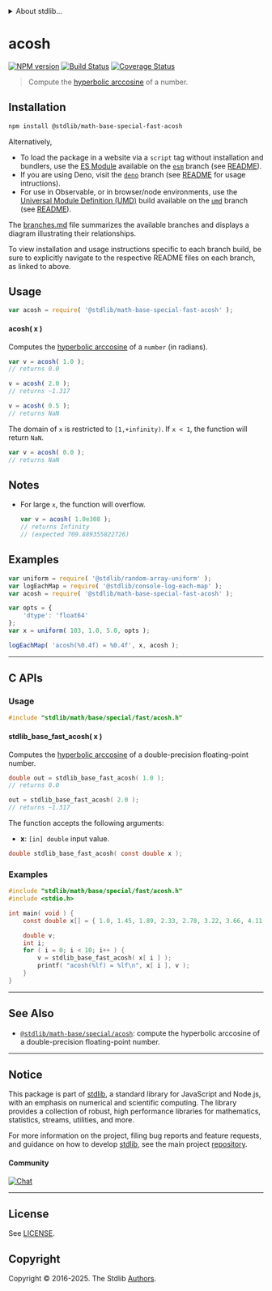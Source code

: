 <!--

@license Apache-2.0

Copyright (c) 2018 The Stdlib Authors.

Licensed under the Apache License, Version 2.0 (the "License");
you may not use this file except in compliance with the License.
You may obtain a copy of the License at

   http://www.apache.org/licenses/LICENSE-2.0

Unless required by applicable law or agreed to in writing, software
distributed under the License is distributed on an "AS IS" BASIS,
WITHOUT WARRANTIES OR CONDITIONS OF ANY KIND, either express or implied.
See the License for the specific language governing permissions and
limitations under the License.

-->


<details>
  <summary>
    About stdlib...
  </summary>
  <p>We believe in a future in which the web is a preferred environment for numerical computation. To help realize this future, we've built stdlib. stdlib is a standard library, with an emphasis on numerical and scientific computation, written in JavaScript (and C) for execution in browsers and in Node.js.</p>
  <p>The library is fully decomposable, being architected in such a way that you can swap out and mix and match APIs and functionality to cater to your exact preferences and use cases.</p>
  <p>When you use stdlib, you can be absolutely certain that you are using the most thorough, rigorous, well-written, studied, documented, tested, measured, and high-quality code out there.</p>
  <p>To join us in bringing numerical computing to the web, get started by checking us out on <a href="https://github.com/stdlib-js/stdlib">GitHub</a>, and please consider <a href="https://opencollective.com/stdlib">financially supporting stdlib</a>. We greatly appreciate your continued support!</p>
</details>

# acosh

[![NPM version][npm-image]][npm-url] [![Build Status][test-image]][test-url] [![Coverage Status][coverage-image]][coverage-url] <!-- [![dependencies][dependencies-image]][dependencies-url] -->

> Compute the [hyperbolic arccosine][inverse-hyperbolic] of a number.

<section class="installation">

## Installation

```bash
npm install @stdlib/math-base-special-fast-acosh
```

Alternatively,

-   To load the package in a website via a `script` tag without installation and bundlers, use the [ES Module][es-module] available on the [`esm`][esm-url] branch (see [README][esm-readme]).
-   If you are using Deno, visit the [`deno`][deno-url] branch (see [README][deno-readme] for usage intructions).
-   For use in Observable, or in browser/node environments, use the [Universal Module Definition (UMD)][umd] build available on the [`umd`][umd-url] branch (see [README][umd-readme]).

The [branches.md][branches-url] file summarizes the available branches and displays a diagram illustrating their relationships.

To view installation and usage instructions specific to each branch build, be sure to explicitly navigate to the respective README files on each branch, as linked to above.

</section>

<section class="usage">

## Usage

```javascript
var acosh = require( '@stdlib/math-base-special-fast-acosh' );
```

#### acosh( x )

Computes the [hyperbolic arccosine][inverse-hyperbolic] of a `number` (in radians).

```javascript
var v = acosh( 1.0 );
// returns 0.0

v = acosh( 2.0 );
// returns ~1.317

v = acosh( 0.5 );
// returns NaN
```

The domain of `x` is restricted to `[1,+infinity)`. If `x < 1`, the function will return `NaN`.

```javascript
var v = acosh( 0.0 );
// returns NaN
```

</section>

<!-- /.usage -->

<section class="notes">

## Notes

-   For large `x`, the function will overflow.

    ```javascript
    var v = acosh( 1.0e308 );
    // returns Infinity
    // (expected 709.889355822726)
    ```

</section>

<!-- /.notes -->

<section class="examples">

## Examples

<!-- eslint no-undef: "error" -->

```javascript
var uniform = require( '@stdlib/random-array-uniform' );
var logEachMap = require( '@stdlib/console-log-each-map' );
var acosh = require( '@stdlib/math-base-special-fast-acosh' );

var opts = {
    'dtype': 'float64'
};
var x = uniform( 103, 1.0, 5.0, opts );

logEachMap( 'acosh(%0.4f) = %0.4f', x, acosh );
```

</section>

<!-- /.examples -->

<!-- C interface documentation. -->

* * *

<section class="c">

## C APIs

<!-- Section to include introductory text. Make sure to keep an empty line after the intro `section` element and another before the `/section` close. -->

<section class="intro">

</section>

<!-- /.intro -->

<!-- C usage documentation. -->

<section class="usage">

### Usage

```c
#include "stdlib/math/base/special/fast/acosh.h"
```

#### stdlib_base_fast_acosh( x )

Computes the [hyperbolic arccosine][inverse-hyperbolic] of a double-precision floating-point number.

```c
double out = stdlib_base_fast_acosh( 1.0 );
// returns 0.0

out = stdlib_base_fast_acosh( 2.0 );
// returns ~1.317
```

The function accepts the following arguments:

-   **x**: `[in] double` input value.

```c
double stdlib_base_fast_acosh( const double x );
```

</section>

<!-- /.usage -->

<!-- C API usage notes. Make sure to keep an empty line after the `section` element and another before the `/section` close. -->

<section class="notes">

</section>

<!-- /.notes -->

<!-- C API usage examples. -->

<section class="examples">

### Examples

```c
#include "stdlib/math/base/special/fast/acosh.h"
#include <stdio.h>

int main( void ) {
    const double x[] = { 1.0, 1.45, 1.89, 2.33, 2.78, 3.22, 3.66, 4.11, 4.55, 5.0 };

    double v;
    int i;
    for ( i = 0; i < 10; i++ ) {
        v = stdlib_base_fast_acosh( x[ i ] );
        printf( "acosh(%lf) = %lf\n", x[ i ], v );
    }
}
```

</section>

<!-- /.examples -->

</section>

<!-- /.c -->

<!-- Section for related `stdlib` packages. Do not manually edit this section, as it is automatically populated. -->

<section class="related">

* * *

## See Also

-   <span class="package-name">[`@stdlib/math-base/special/acosh`][@stdlib/math/base/special/acosh]</span><span class="delimiter">: </span><span class="description">compute the hyperbolic arccosine of a double-precision floating-point number.</span>

</section>

<!-- /.related -->

<!-- Section for all links. Make sure to keep an empty line after the `section` element and another before the `/section` close. -->


<section class="main-repo" >

* * *

## Notice

This package is part of [stdlib][stdlib], a standard library for JavaScript and Node.js, with an emphasis on numerical and scientific computing. The library provides a collection of robust, high performance libraries for mathematics, statistics, streams, utilities, and more.

For more information on the project, filing bug reports and feature requests, and guidance on how to develop [stdlib][stdlib], see the main project [repository][stdlib].

#### Community

[![Chat][chat-image]][chat-url]

---

## License

See [LICENSE][stdlib-license].


## Copyright

Copyright &copy; 2016-2025. The Stdlib [Authors][stdlib-authors].

</section>

<!-- /.stdlib -->

<!-- Section for all links. Make sure to keep an empty line after the `section` element and another before the `/section` close. -->

<section class="links">

[npm-image]: http://img.shields.io/npm/v/@stdlib/math-base-special-fast-acosh.svg
[npm-url]: https://npmjs.org/package/@stdlib/math-base-special-fast-acosh

[test-image]: https://github.com/stdlib-js/math-base-special-fast-acosh/actions/workflows/test.yml/badge.svg?branch=main
[test-url]: https://github.com/stdlib-js/math-base-special-fast-acosh/actions/workflows/test.yml?query=branch:main

[coverage-image]: https://img.shields.io/codecov/c/github/stdlib-js/math-base-special-fast-acosh/main.svg
[coverage-url]: https://codecov.io/github/stdlib-js/math-base-special-fast-acosh?branch=main

<!--

[dependencies-image]: https://img.shields.io/david/stdlib-js/math-base-special-fast-acosh.svg
[dependencies-url]: https://david-dm.org/stdlib-js/math-base-special-fast-acosh/main

-->

[chat-image]: https://img.shields.io/gitter/room/stdlib-js/stdlib.svg
[chat-url]: https://app.gitter.im/#/room/#stdlib-js_stdlib:gitter.im

[stdlib]: https://github.com/stdlib-js/stdlib

[stdlib-authors]: https://github.com/stdlib-js/stdlib/graphs/contributors

[umd]: https://github.com/umdjs/umd
[es-module]: https://developer.mozilla.org/en-US/docs/Web/JavaScript/Guide/Modules

[deno-url]: https://github.com/stdlib-js/math-base-special-fast-acosh/tree/deno
[deno-readme]: https://github.com/stdlib-js/math-base-special-fast-acosh/blob/deno/README.md
[umd-url]: https://github.com/stdlib-js/math-base-special-fast-acosh/tree/umd
[umd-readme]: https://github.com/stdlib-js/math-base-special-fast-acosh/blob/umd/README.md
[esm-url]: https://github.com/stdlib-js/math-base-special-fast-acosh/tree/esm
[esm-readme]: https://github.com/stdlib-js/math-base-special-fast-acosh/blob/esm/README.md
[branches-url]: https://github.com/stdlib-js/math-base-special-fast-acosh/blob/main/branches.md

[stdlib-license]: https://raw.githubusercontent.com/stdlib-js/math-base-special-fast-acosh/main/LICENSE

[inverse-hyperbolic]: https://en.wikipedia.org/wiki/Inverse_hyperbolic_function

<!-- <related-links> -->

[@stdlib/math/base/special/acosh]: https://github.com/stdlib-js/math-base-special-acosh

<!-- </related-links> -->

</section>

<!-- /.links -->
